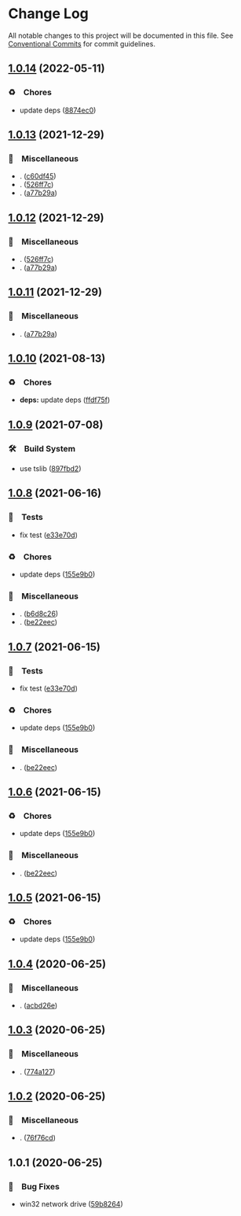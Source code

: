 # Change Log

All notable changes to this project will be documented in this file.
See [Conventional Commits](https://conventionalcommits.org) for commit guidelines.

## [1.0.14](https://github.com/bluelovers/ws-iconv/compare/path-is-network-drive@1.0.13...path-is-network-drive@1.0.14) (2022-05-11)


### ♻️　Chores

* update deps ([8874ec0](https://github.com/bluelovers/ws-iconv/commit/8874ec0576dc65e55d6710c61a1dc67e3142fa8f))





## [1.0.13](https://github.com/bluelovers/ws-iconv/compare/path-is-network-drive@1.0.10...path-is-network-drive@1.0.13) (2021-12-29)


### 🔖　Miscellaneous

* . ([c60df45](https://github.com/bluelovers/ws-iconv/commit/c60df451cb6728e0c28522bba043feaad4a883e0))
* . ([526ff7c](https://github.com/bluelovers/ws-iconv/commit/526ff7c919a83f407386c2e872170813bfc575d0))
* . ([a77b29a](https://github.com/bluelovers/ws-iconv/commit/a77b29ae69eb4e0c87d5120618c699273637510a))





## [1.0.12](https://github.com/bluelovers/ws-iconv/compare/path-is-network-drive@1.0.10...path-is-network-drive@1.0.12) (2021-12-29)


### 🔖　Miscellaneous

* . ([526ff7c](https://github.com/bluelovers/ws-iconv/commit/526ff7c919a83f407386c2e872170813bfc575d0))
* . ([a77b29a](https://github.com/bluelovers/ws-iconv/commit/a77b29ae69eb4e0c87d5120618c699273637510a))





## [1.0.11](https://github.com/bluelovers/ws-iconv/compare/path-is-network-drive@1.0.10...path-is-network-drive@1.0.11) (2021-12-29)


### 🔖　Miscellaneous

* . ([a77b29a](https://github.com/bluelovers/ws-iconv/commit/a77b29ae69eb4e0c87d5120618c699273637510a))





## [1.0.10](https://github.com/bluelovers/ws-iconv/compare/path-is-network-drive@1.0.9...path-is-network-drive@1.0.10) (2021-08-13)


### ♻️　Chores

* **deps:** update deps ([ffdf75f](https://github.com/bluelovers/ws-iconv/commit/ffdf75f27917b2698690436b66df040f2cc5cebc))





## [1.0.9](https://github.com/bluelovers/ws-iconv/compare/path-is-network-drive@1.0.8...path-is-network-drive@1.0.9) (2021-07-08)


### 🛠　Build System

* use tslib ([897fbd2](https://github.com/bluelovers/ws-iconv/commit/897fbd2808c31f284dd368759f715c450b033e5e))





## [1.0.8](https://github.com/bluelovers/ws-iconv/compare/path-is-network-drive@1.0.4...path-is-network-drive@1.0.8) (2021-06-16)


### 🚨　Tests

* fix test ([e33e70d](https://github.com/bluelovers/ws-iconv/commit/e33e70ddfe12175c4dfc5eb6375a2015b147eded))


### ♻️　Chores

* update deps ([155e9b0](https://github.com/bluelovers/ws-iconv/commit/155e9b0a1aaf956c9d660dee61c59ef998b77131))


### 🔖　Miscellaneous

* . ([b6d8c26](https://github.com/bluelovers/ws-iconv/commit/b6d8c260f2ae71e650af52391117e1ba018955ff))
* . ([be22eec](https://github.com/bluelovers/ws-iconv/commit/be22eec8fe89b92477c48fe46b3e533408338ed3))





## [1.0.7](https://github.com/bluelovers/ws-iconv/compare/path-is-network-drive@1.0.4...path-is-network-drive@1.0.7) (2021-06-15)


### 🚨　Tests

* fix test ([e33e70d](https://github.com/bluelovers/ws-iconv/commit/e33e70ddfe12175c4dfc5eb6375a2015b147eded))


### ♻️　Chores

* update deps ([155e9b0](https://github.com/bluelovers/ws-iconv/commit/155e9b0a1aaf956c9d660dee61c59ef998b77131))


### 🔖　Miscellaneous

* . ([be22eec](https://github.com/bluelovers/ws-iconv/commit/be22eec8fe89b92477c48fe46b3e533408338ed3))





## [1.0.6](https://github.com/bluelovers/ws-iconv/compare/path-is-network-drive@1.0.4...path-is-network-drive@1.0.6) (2021-06-15)


### ♻️　Chores

* update deps ([155e9b0](https://github.com/bluelovers/ws-iconv/commit/155e9b0a1aaf956c9d660dee61c59ef998b77131))


### 🔖　Miscellaneous

* . ([be22eec](https://github.com/bluelovers/ws-iconv/commit/be22eec8fe89b92477c48fe46b3e533408338ed3))





## [1.0.5](https://github.com/bluelovers/ws-iconv/compare/path-is-network-drive@1.0.4...path-is-network-drive@1.0.5) (2021-06-15)


### ♻️　Chores

* update deps ([155e9b0](https://github.com/bluelovers/ws-iconv/commit/155e9b0a1aaf956c9d660dee61c59ef998b77131))





## [1.0.4](https://github.com/bluelovers/ws-iconv/compare/path-is-network-drive@1.0.3...path-is-network-drive@1.0.4) (2020-06-25)


### 🔖　Miscellaneous

* . ([acbd26e](https://github.com/bluelovers/ws-iconv/commit/acbd26eccb84cfb7de85317c0383680c1809c530))





## [1.0.3](https://github.com/bluelovers/ws-iconv/compare/path-is-network-drive@1.0.2...path-is-network-drive@1.0.3) (2020-06-25)


### 🔖　Miscellaneous

* . ([774a127](https://github.com/bluelovers/ws-iconv/commit/774a127c7a8c36f9666d5cd1c0ccf5afb9ef2597))





## [1.0.2](https://github.com/bluelovers/ws-iconv/compare/path-is-network-drive@1.0.1...path-is-network-drive@1.0.2) (2020-06-25)


### 🔖　Miscellaneous

* . ([76f76cd](https://github.com/bluelovers/ws-iconv/commit/76f76cd12c3f89390515b1e33e9291b84faf433a))





## 1.0.1 (2020-06-25)


### 🐛　Bug Fixes

* win32 network drive ([59b8264](https://github.com/bluelovers/ws-iconv/commit/59b8264e2bba6ea7dad6da4a6b8c807bf0470ed9))
